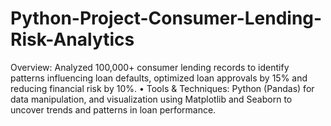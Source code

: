 # Python-Project-Consumer-Lending-Risk-Analytics
Overview: Analyzed 100,000+ consumer lending records to identify patterns influencing loan defaults, optimized loan approvals by 15% and reducing financial risk by 10%. • Tools &amp; Techniques: Python (Pandas) for data manipulation, and visualization using Matplotlib and Seaborn to uncover trends and patterns in loan performance.
